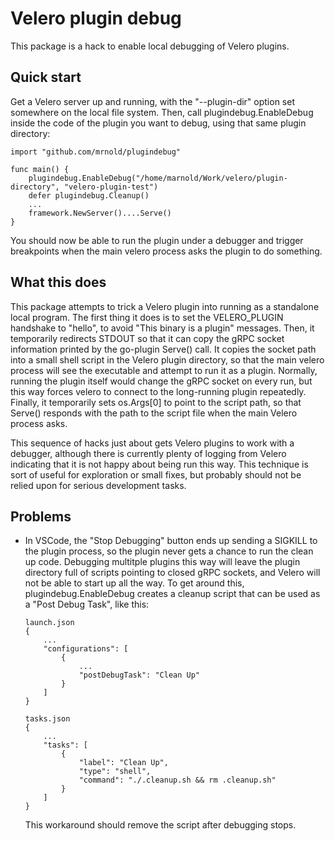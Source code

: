 # Velero plugin debug
This package is a hack to enable local debugging of Velero plugins.

## Quick start
Get a Velero server up and running, with the "--plugin-dir" option set somewhere on the local file system. Then, call plugindebug.EnableDebug inside the code of the plugin you want to debug, using that same plugin directory:
```
import "github.com/mrnold/plugindebug"

func main() {
    plugindebug.EnableDebug("/home/marnold/Work/velero/plugin-directory", "velero-plugin-test")
    defer plugindebug.Cleanup()
    ...
    framework.NewServer()....Serve()
}
```
You should now be able to run the plugin under a debugger and trigger breakpoints when the main velero process asks the plugin to do something.

## What this does
This package attempts to trick a Velero plugin into running as a standalone local program. The first thing it does is to set the VELERO_PLUGIN handshake to "hello", to avoid "This binary is a plugin" messages. Then, it temporarily redirects STDOUT so that it can copy the gRPC socket information printed by the go-plugin Serve() call. It copies the socket path into a small shell script in the Velero plugin directory, so that the main velero process will see the executable and attempt to run it as a plugin. Normally, running the plugin itself would change the gRPC socket on every run, but this way forces velero to connect to the long-running plugin repeatedly. Finally, it temporarily sets os.Args[0] to point to the script path, so that Serve() responds with the path to the script file when the main Velero process asks.

This sequence of hacks just about gets Velero plugins to work with a debugger, although there is currently plenty of logging from Velero indicating that it is not happy about being run this way. This technique is sort of useful for exploration or small fixes, but probably should not be relied upon for serious development tasks.

## Problems
* In VSCode, the "Stop Debugging" button ends up sending a SIGKILL to the plugin process, so the plugin never gets a chance to run the clean up code. Debugging multitple plugins this way will leave the plugin directory full of scripts pointing to closed gRPC sockets, and Velero will not be able to start up all the way. To get around this, plugindebug.EnableDebug creates a cleanup script that can be used as a "Post Debug Task", like this:

    ```
    launch.json
    {
        ...
        "configurations": [
            {
                ...
                "postDebugTask": "Clean Up"
            }
        ]
    }
    ```
    ```
    tasks.json
    {
        ...
        "tasks": [
            {
                "label": "Clean Up",
                "type": "shell",
                "command": "./.cleanup.sh && rm .cleanup.sh"
            }
        ]
    }
    ```
    This workaround should remove the script after debugging stops.
